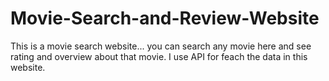 # Movie-Search-and-Review-Website
This is a movie search website...
you can search any movie here and see rating and overview about that movie.
I use API for feach the data in this website.

